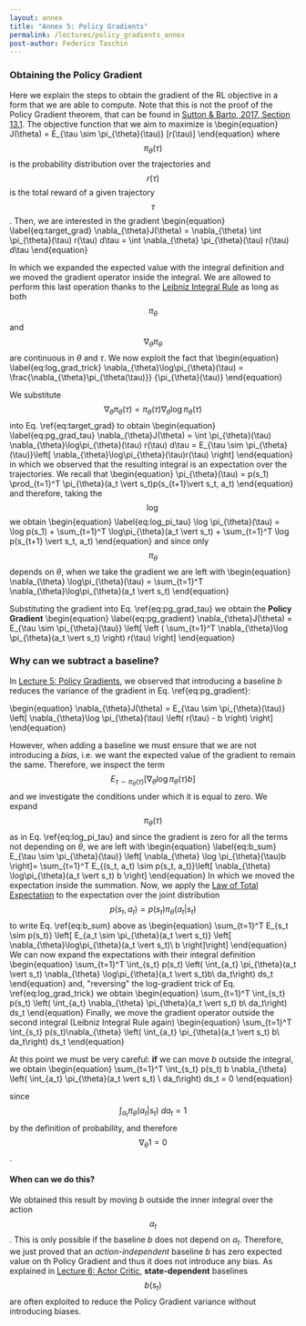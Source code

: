 ```yaml
---
layout: annex
title: "Annex 5: Policy Gradients"
permalink: /lectures/policy_gradients_annex
post-author: Federico Taschin
---
```


### Obtaining the Policy Gradient
Here we explain the steps to obtain the gradient of the RL objective in a form that we are able
to compute. Note that this is not the proof of the Policy Gradient theorem, that can be found in
[Sutton & Barto, 2017, Section 13.1](http://incompleteideas.net/book/bookdraft2017nov5.pdf).
The objective function that we aim to maximize is
\begin{equation}
J(\theta) = E_{\tau \sim \pi_{\theta}(\tau)} [r(\tau)]
\end{equation}
where $$\pi_{\theta}(\tau)$$ is the probability distribution over the trajectories and
$$r(\tau)$$ is the total reward of a given trajectory $$\tau$$. Then, we are interested in the
gradient
\begin{equation}
\label{eq:target_grad}
\nabla_{\theta}J(\theta) = \nabla_{\theta} \int \pi_{\theta}(\tau) r(\tau) d\tau
= \int \nabla_{\theta} \pi_{\theta}(\tau) r(\tau) d\tau
\end{equation}

In which we expanded the expected value with the integral definition and we moved the gradient
operator inside the integral. We are allowed to perform this last operation thanks to the
[Leibniz Integral Rule](https://en.wikipedia.org/wiki/Leibniz_integral_rule) as long as both
$$\pi_{\theta}$$ and $$\nabla_{\theta}\pi_{\theta}$$ are continuous in $\theta$ and $\tau$. 
We now exploit the fact that
\begin{equation}
\label{eq:log_grad_trick}
\nabla_{\theta}\log\pi_{\theta}(\tau) = \frac{\nabla_{\theta}\pi_{\theta(\tau)}}
{\pi_{\theta}(\tau)}
\end{equation}

We substitute $$\nabla_{\theta}\pi_{\theta}(\tau) =
\pi_{\theta}(\tau) \nabla_{\theta}\log\pi_{\theta}(\tau)$$ into Eq. \ref{eq:target_grad} to
obtain
\begin{equation}
\label{eq:pg_grad_tau}
\nabla_{\theta}J(\theta) = \int \pi_{\theta}(\tau) \nabla_{\theta}\log\pi_{\theta}(\tau)
r(\tau) d\tau = E_{\tau \sim \pi_{\theta}(\tau)}\left[ 
\nabla_{\theta}\log\pi_{\theta}(\tau)r(\tau)
\right]
\end{equation}
in which we observed that the resulting integral is an expectation over the trajectories.
We recall that
\begin{equation}
\pi_{\theta}(\tau) = p(s_1) \prod_{t=1}^T \pi_{\theta}(a_t \vert s_t)p(s_{t+1}\vert s_t, a_t)
\end{equation}
and therefore, taking the $$\log$$ we obtain
\begin{equation}
\label{eq:log_pi_tau}
\log \pi_{\theta}(\tau) = \log p(s_1) +
\sum_{t=1}^T \log\pi_{\theta}(a_t \vert s_t) + \sum_{t=1}^T \log p(s_{t+1} \vert s_t, a_t)
\end{equation}
and since only $$\pi_{\theta}$$ depends on $\theta$, when we take the gradient we are left with
\begin{equation}
\nabla_{\theta} \log\pi_{\theta}(\tau) =
\sum_{t=1}^T \nabla_{\theta}\log\pi_{\theta}(a_t \vert s_t)
\end{equation}

Substituting the gradient into Eq. \ref{eq:pg_grad_tau} we obtain the **Policy Gradient**
\begin{equation}
\label{eq:pg_gradient}
\nabla_{\theta}J(\theta) = E_{\tau \sim \pi_{\theta}(\tau)} \left[
\left ( \sum_{t=1}^T \nabla_{\theta}\log \pi_{\theta}(a_t \vert s_t) \right) r(\tau)
\right]
\end{equation}


### Why can we subtract a baseline?
In [Lecture 5: Policy Gradients](/lectures/lecture5), we observed that introducing a baseline
$b$ reduces the variance of the gradient in Eq. \ref{eq:pg_gradient}:

\begin{equation}
\nabla_{\theta}J(\theta) = E_{\tau \sim \pi_{\theta}(\tau)} \left[
\nabla_{\theta}\log \pi_{\theta}(\tau) \left( r(\tau) - b \right) 
\right]
\end{equation}

However, when adding a baseline we must ensure that we are not introducing a *bias*, i.e. we
want the expected value of the gradient to remain the same. Therefore, we inspect the term
$$E_{\tau \sim \pi_{\theta}(\tau)} \left[ \nabla_{\theta} \log \pi_{\theta}(\tau)b \right]$$ and
we investigate the conditions under which it is equal to zero. We expand $$\pi_{\theta}(\tau)$$
as in Eq. \ref{eq:log_pi_tau} and since the gradient is zero for all the terms not depending on 
$\theta$, we are left with
\begin{equation}
\label{eq:b_sum}
E_{\tau \sim \pi_{\theta}(\tau)} \left[ \nabla_{\theta} \log \pi_{\theta}(\tau)b \right]=
\sum_{t=1}^T E_{(s_t, a_t) \sim p(s_t, a_t)}\left[
\nabla_{\theta} \log\pi_{\theta}(a_t \vert s_t) b
\right]
\end{equation}
In which we moved the expectation inside the summation. Now, we apply the
[Law of Total Expectation](https://en.wikipedia.org/wiki/Law_of_total_expectation) to the
expectation over the joint distribution $$p(s_t, a_t) = p(s_t) \pi_{\theta}(a_t \vert s_t)$$ to
write Eq. \ref{eq:b_sum} above as
\begin{equation}
\sum_{t=1}^T E_{s_t \sim p(s_t)} \left[
E_{a_t \sim \pi_{\theta}(a_t \vert s_t)} \left[ 
\nabla_{\theta}\log\pi_{\theta}(a_t \vert s_t)\ b
\right]\right]
\end{equation}
We can now expand the expectations with their integral definition
\begin{equation}
\sum_{t=1}^T \int_{s_t} p(s_t) \left( \int_{a_t} \pi_{\theta}(a_t \vert s_t) \nabla_{\theta}
\log\pi_{\theta}(a_t \vert s_t)b\ da_t\right) ds_t
\end{equation}
and, "reversing" the log-gradient trick of Eq. \ref{eq:log_grad_trick} we obtain
\begin{equation}
\sum_{t=1}^T \int_{s_t} p(s_t) \left( \int_{a_t} \nabla_{\theta} \pi_{\theta}(a_t \vert s_t)
b\ da_t\right) ds_t
\end{equation}
Finally, we move the gradient operator outside the second integral (Leibniz Integral Rule again)
\begin{equation}
\sum_{t=1}^T \int_{s_t} p(s_t)\nabla_{\theta} \left( \int_{a_t} \pi_{\theta}(a_t \vert s_t)
b\ da_t\right) ds_t
\end{equation}

At this point we must be very careful: **if** we can move $b$ outside the integral, we obtain
\begin{equation}
\sum_{t=1}^T \int_{s_t} p(s_t) b \nabla_{\theta} \left( \int_{a_t} \pi_{\theta}(a_t \vert s_t)
\ da_t\right) ds_t = 0
\end{equation}

since $$\int_{a_t} \pi_{\theta}(a_t \vert s_t)\ da_t = 1$$ by the definition of probability, and
therefore $$\nabla_{\theta}1 = 0$$.

#### When can we do this?

We obtained this result by moving $b$ outside the inner integral over the action $$a_t$$. This
is only possible if the baseline $b$ does not depend on $a_t$. Therefore, we just proved that
an *action-independent* baseline $b$ has zero expected value on th Policy Gradient and thus it
does not introduce any bias. As explained in [Lecture 6: Actor Critic](/lectures/lecture6),
**state-dependent** baselines $$b(s_t)$$ are often exploited to reduce the Policy Gradient variance
without introducing biases.

